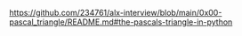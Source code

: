 https://github.com/234761/alx-interview/blob/main/0x00-pascal_triangle/README.md#the-pascals-triangle-in-python
